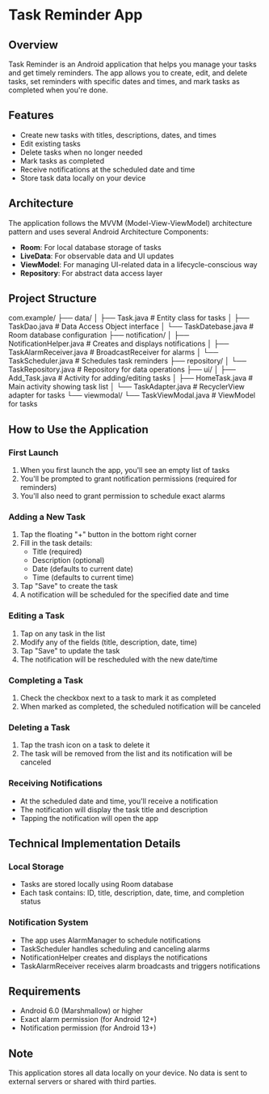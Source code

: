 # Task Reminder App

## Overview
Task Reminder is an Android application that helps you manage your tasks and get timely reminders. The app allows you to create, edit, and delete tasks, set reminders with specific dates and times, and mark tasks as completed when you're done.

## Features
- Create new tasks with titles, descriptions, dates, and times
- Edit existing tasks
- Delete tasks when no longer needed
- Mark tasks as completed
- Receive notifications at the scheduled date and time
- Store task data locally on your device

## Architecture
The application follows the MVVM (Model-View-ViewModel) architecture pattern and uses several Android Architecture Components:

- **Room**: For local database storage of tasks
- **LiveData**: For observable data and UI updates
- **ViewModel**: For managing UI-related data in a lifecycle-conscious way
- **Repository**: For abstract data access layer

## Project Structure
com.example/
├── data/
│   ├── Task.java                # Entity class for tasks
│   ├── TaskDao.java             # Data Access Object interface
│   └── TaskDatebase.java        # Room database configuration
├── notification/
│   ├── NotificationHelper.java  # Creates and displays notifications
│   ├── TaskAlarmReceiver.java   # BroadcastReceiver for alarms
│   └── TaskScheduler.java       # Schedules task reminders
├── repository/
│   └── TaskRepository.java      # Repository for data operations
├── ui/
│   ├── Add_Task.java            # Activity for adding/editing tasks
│   ├── HomeTask.java            # Main activity showing task list
│   └── TaskAdapter.java         # RecyclerView adapter for tasks
└── viewmodal/
└── TaskViewModal.java       # ViewModel for tasks

## How to Use the Application

### First Launch
1. When you first launch the app, you'll see an empty list of tasks
2. You'll be prompted to grant notification permissions (required for reminders)
3. You'll also need to grant permission to schedule exact alarms

### Adding a New Task
1. Tap the floating "+" button in the bottom right corner
2. Fill in the task details:
   - Title (required)
   - Description (optional)
   - Date (defaults to current date)
   - Time (defaults to current time)
3. Tap "Save" to create the task
4. A notification will be scheduled for the specified date and time

### Editing a Task
1. Tap on any task in the list
2. Modify any of the fields (title, description, date, time)
3. Tap "Save" to update the task
4. The notification will be rescheduled with the new date/time

### Completing a Task
1. Check the checkbox next to a task to mark it as completed
2. When marked as completed, the scheduled notification will be canceled

### Deleting a Task
1. Tap the trash icon on a task to delete it
2. The task will be removed from the list and its notification will be canceled

### Receiving Notifications
- At the scheduled date and time, you'll receive a notification
- The notification will display the task title and description
- Tapping the notification will open the app

## Technical Implementation Details

### Local Storage
- Tasks are stored locally using Room database
- Each task contains: ID, title, description, date, time, and completion status

### Notification System
- The app uses AlarmManager to schedule notifications
- TaskScheduler handles scheduling and canceling alarms
- NotificationHelper creates and displays the notifications
- TaskAlarmReceiver receives alarm broadcasts and triggers notifications

## Requirements
- Android 6.0 (Marshmallow) or higher
- Exact alarm permission (for Android 12+)
- Notification permission (for Android 13+)

## Note
This application stores all data locally on your device. No data is sent to external servers or shared with third parties.
